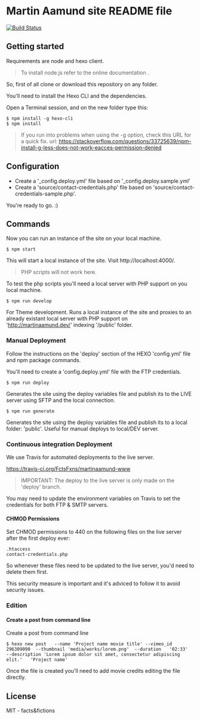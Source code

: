 # Martin Aamund site README file

[![Build Status](https://travis-ci.org/FctsFxns/martinaamund-www.svg?branch=master)](https://travis-ci.org/FctsFxns/martinaamund-www)

## Getting started

Requirements are node and hexo client. 

> To install node.js refer to the online documentation .

So, first of all clone or download this repository on any folder. 

You'll need to install the Hexo CLI and the dependencies.

Open a Terminal session, and on the new folder type this:

``` 
$ npm install -g hexo-cli  
$ npm install  
```

> If you run into problems when using the -g option, check this URL for a quick fix.
> url: https://stackoverflow.com/questions/33725639/npm-install-g-less-does-not-work-eacces-permission-denied

## Configuration

- Create a '_config.deploy.yml' file based on '_config.deploy.sample.yml'
- Create a 'source/contact-credentials.php' file based on 'source/contact-credentials-sample.php'.

You're ready to go. :)


## Commands

Now you can run an instance of the site on your local machine.

``` 
$ npm start
```

This will start a local instance of the site. Visit http://localhost:4000/. 

> PHP scripts will not work here.

To test the php scripts you'll need a local server with PHP support on you local machine.

``` 
$ npm run develop
```

For Theme development. Runs a local instance of the site and proxies to an already existant local server with PHP support on 'http://martinaamund.dev/' indexing '/public' folder.


### Manual Deployment

Follow the instructions on the 'deploy' section of the HEXO 'config.yml' file and npm package commands.  

You'll need to create a 'config.deploy.yml' file with the FTP credentials.


``` 
$ npm run deploy
```

Generates the site using the deploy variables file and publish its to the LIVE server using SFTP and the local connection. 

``` 
$ npm run generate
```

Generates the site using the deploy variables file and publish its to a local folder: 'public'.
Useful for manual deploys to local/DEV server.


### Continuous integration Deployment

We use Travis for automated deployments to the live server.

https://travis-ci.org/FctsFxns/martinaamund-www

> IMPORTANT: The deploy to the live server is only made on the 'deploy' branch.

You may need to update the environment variables on Travis to set the credentials for both FTP & SMTP servers.


#### CHMOD Permissions

Set CHMOD permissions to 440 on the following files on the live server after the first deploy ever:

    .htaccess
    contact-credentials.php

So whenever these files need to be updated to the live server, you'd need to delete them first.

This security measure is important and it's adviced to follow it to avoid security issues.

### Edition

#### Create a post from command line

Create a post from command line

```
$ hexo new post   --name 'Project name movie title' --vimeo_id 296309090  --thumbnail 'media/works/lorem.png'  --duration   '02:33'  --description 'Lorem ipsum dolor sit amet, consectetur adipiscing elit.'   'Project name'
```

Once the file is created you'll need to add movie credits editing the file directly.


## License

MIT - facts&fictions